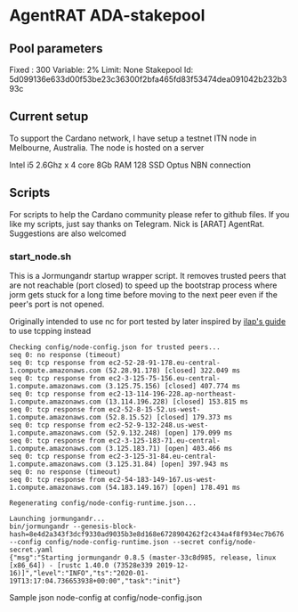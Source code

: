 # AgentRAT ADA-stakepool

## Pool parameters
Fixed : 300
Variable: 2%
Limit: None
Stakepool Id: 5d099136e633d00f53be23c36300f2bfa465fd83f53474dea091042b232b393c

## Current setup
To support the Cardano network, I have setup a testnet ITN node in Melbourne, Australia. The node is hosted on a server

Intel i5 2.6Ghz x 4 core
8Gb RAM 
128 SSD
Optus NBN connection

## Scripts 
For scripts to help the Cardano community please refer to github files. If you like my scripts, just say thanks on Telegram. Nick is [ARAT] AgentRat. Suggestions are also welcomed

### start_node.sh
This is a Jormungandr startup wrapper script. It removes trusted peers that are not reachable (port closed) to speed up the bootstrap process where jorm gets stuck for a long time before moving to the next peer even if the peer's port is not opened. 

Originally intended to use nc for port tested by later inspired by [ilap's guide](https://gist.github.com/ilap/54027fe9af0513c2701dc556221198b2) to use tcpping instead
```
Checking config/node-config.json for trusted peers...
seq 0: no response (timeout)
seq 0: tcp response from ec2-52-28-91-178.eu-central-1.compute.amazonaws.com (52.28.91.178) [closed] 322.049 ms
seq 0: tcp response from ec2-3-125-75-156.eu-central-1.compute.amazonaws.com (3.125.75.156) [closed] 407.774 ms
seq 0: tcp response from ec2-13-114-196-228.ap-northeast-1.compute.amazonaws.com (13.114.196.228) [closed] 153.815 ms
seq 0: tcp response from ec2-52-8-15-52.us-west-1.compute.amazonaws.com (52.8.15.52) [closed] 179.373 ms
seq 0: tcp response from ec2-52-9-132-248.us-west-1.compute.amazonaws.com (52.9.132.248) [open] 179.099 ms
seq 0: tcp response from ec2-3-125-183-71.eu-central-1.compute.amazonaws.com (3.125.183.71) [open] 403.466 ms
seq 0: tcp response from ec2-3-125-31-84.eu-central-1.compute.amazonaws.com (3.125.31.84) [open] 397.943 ms
seq 0: no response (timeout)
seq 0: tcp response from ec2-54-183-149-167.us-west-1.compute.amazonaws.com (54.183.149.167) [open] 178.491 ms

Regenerating config/node-config-runtime.json...

Launching jormungandr...
bin/jormungandr --genesis-block-hash=8e4d2a343f3dcf9330ad9035b3e8d168e6728904262f2c434a4f8f934ec7b676 --config config/node-config-runtime.json --secret config/node-secret.yaml
{"msg":"Starting jormungandr 0.8.5 (master-33c8d985, release, linux [x86_64]) - [rustc 1.40.0 (73528e339 2019-12-16)]","level":"INFO","ts":"2020-01-19T13:17:04.736653938+00:00","task":"init"}
```

Sample json node-config at config/node-config.json

